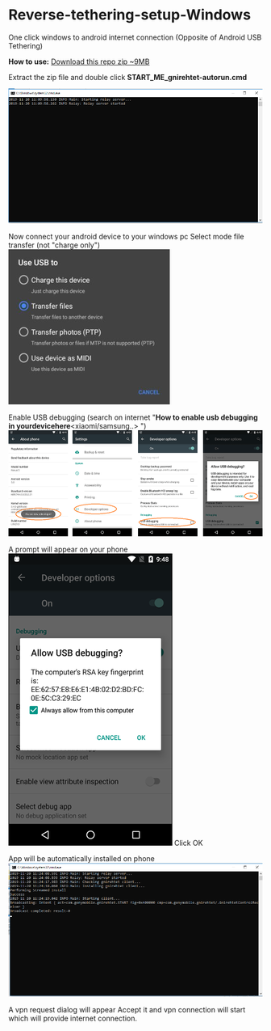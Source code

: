 
# Reverse-tethering-setup-Windows
One click windows to android internet connection (Opposite of Android USB Tethering)

**How to use:**
[Download this repo zip ~9MB](https://github.com/omkar-tenkale/Reverse-tethering-setup-Windows/archive/master.zip)

Extract the zip file and double click 
**START_ME_gnirehtet-autorun.cmd**

![This window will appear](help/onstart.png)

Now connect your android device to your windows pc
Select mode file transfer (not "charge only")
![This window will appear](help/charge_only_to_transfer_files.jpg)

Enable USB debugging
 (search on internet "**How to enable usb debugging in yourdevicehere**<xiaomi/samsung..>  ")
 ![This window will appear](help/enable_usb_debugging_developer_options.png)

 A prompt will appear on your phone
 ![This window will appear](help/usb_debugging_prompt.png)
Click OK


 App will be automatically installed on phone![This window will appear](help/client_app_install_and_start_app_with_broadcast.png
 )

A vpn request dialog will appear
Accept it and vpn connection will start which will provide internet connection.


